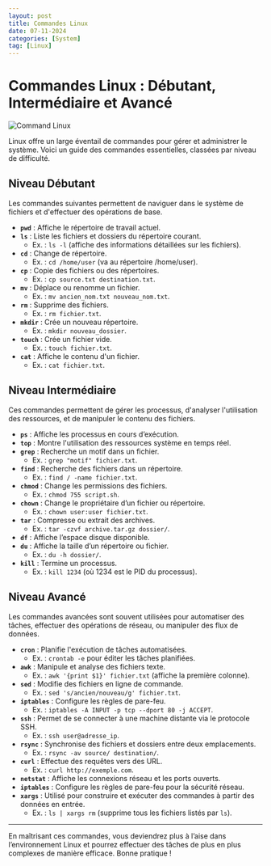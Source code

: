```yaml
---
layout: post
title: Commandes Linux
date: 07-11-2024
categories: [System]
tag: [Linux]
---
```


# Commandes Linux : Débutant, Intermédiaire et Avancé

![Command Linux](https://d196b17bf6afdead8bed8031975b2e611fae5c5a-m.proxy2.startpage.com/npd/bsuymbosvpk/SR/mwqctwNNC2coRSy2luBxM5AD1A//////////wp-content/uploads/2013/12/Linux_command-line._Bash._GNOME_Terminal._screenshot.png)

Linux offre un large éventail de commandes pour gérer et administrer le système. Voici un guide des commandes essentielles, classées par niveau de difficulté.


## Niveau Débutant

Les commandes suivantes permettent de naviguer dans le système de fichiers et d'effectuer des opérations de base.

- **`pwd`** : Affiche le répertoire de travail actuel.
- **`ls`** : Liste les fichiers et dossiers du répertoire courant.
  - Ex. : `ls -l` (affiche des informations détaillées sur les fichiers).
- **`cd`** : Change de répertoire.
  - Ex. : `cd /home/user` (va au répertoire /home/user).
- **`cp`** : Copie des fichiers ou des répertoires.
  - Ex. : `cp source.txt destination.txt`.
- **`mv`** : Déplace ou renomme un fichier.
  - Ex. : `mv ancien_nom.txt nouveau_nom.txt`.
- **`rm`** : Supprime des fichiers.
  - Ex. : `rm fichier.txt`.
- **`mkdir`** : Crée un nouveau répertoire.
  - Ex. : `mkdir nouveau_dossier`.
- **`touch`** : Crée un fichier vide.
  - Ex. : `touch fichier.txt`.
- **`cat`** : Affiche le contenu d'un fichier.
  - Ex. : `cat fichier.txt`.


## Niveau Intermédiaire

Ces commandes permettent de gérer les processus, d'analyser l'utilisation des ressources, et de manipuler le contenu des fichiers.

- **`ps`** : Affiche les processus en cours d’exécution.
- **`top`** : Montre l'utilisation des ressources système en temps réel.
- **`grep`** : Recherche un motif dans un fichier.
  - Ex. : `grep "motif" fichier.txt`.
- **`find`** : Recherche des fichiers dans un répertoire.
  - Ex. : `find / -name fichier.txt`.
- **`chmod`** : Change les permissions des fichiers.
  - Ex. : `chmod 755 script.sh`.
- **`chown`** : Change le propriétaire d’un fichier ou répertoire.
  - Ex. : `chown user:user fichier.txt`.
- **`tar`** : Compresse ou extrait des archives.
  - Ex. : `tar -czvf archive.tar.gz dossier/`.
- **`df`** : Affiche l’espace disque disponible.
- **`du`** : Affiche la taille d’un répertoire ou fichier.
  - Ex. : `du -h dossier/`.
- **`kill`** : Termine un processus.
  - Ex. : `kill 1234` (où 1234 est le PID du processus).


## Niveau Avancé

Les commandes avancées sont souvent utilisées pour automatiser des tâches, effectuer des opérations de réseau, ou manipuler des flux de données.

- **`cron`** : Planifie l'exécution de tâches automatisées.
  - Ex. : `crontab -e` pour éditer les tâches planifiées.
- **`awk`** : Manipule et analyse des fichiers texte.
  - Ex. : `awk '{print $1}' fichier.txt` (affiche la première colonne).
- **`sed`** : Modifie des fichiers en ligne de commande.
  - Ex. : `sed 's/ancien/nouveau/g' fichier.txt`.
- **`iptables`** : Configure les règles de pare-feu.
  - Ex. : `iptables -A INPUT -p tcp --dport 80 -j ACCEPT`.
- **`ssh`** : Permet de se connecter à une machine distante via le protocole SSH.
  - Ex. : `ssh user@adresse_ip`.
- **`rsync`** : Synchronise des fichiers et dossiers entre deux emplacements.
  - Ex. : `rsync -av source/ destination/`.
- **`curl`** : Effectue des requêtes vers des URL.
  - Ex. : `curl http://exemple.com`.
- **`netstat`** : Affiche les connexions réseau et les ports ouverts.
- **`iptables`** : Configure les règles de pare-feu pour la sécurité réseau.
- **`xargs`** : Utilisé pour construire et exécuter des commandes à partir des données en entrée.
  - Ex. : `ls | xargs rm` (supprime tous les fichiers listés par `ls`).

---

En maîtrisant ces commandes, vous deviendrez plus à l’aise dans l’environnement Linux et pourrez effectuer des tâches de plus en plus complexes de manière efficace. Bonne pratique !
